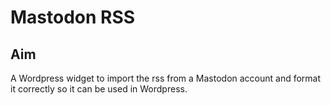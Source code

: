 # Mastodon RSS

## Aim

 A Wordpress widget to import the rss from a Mastodon account and format it correctly so it can be used in Wordpress.